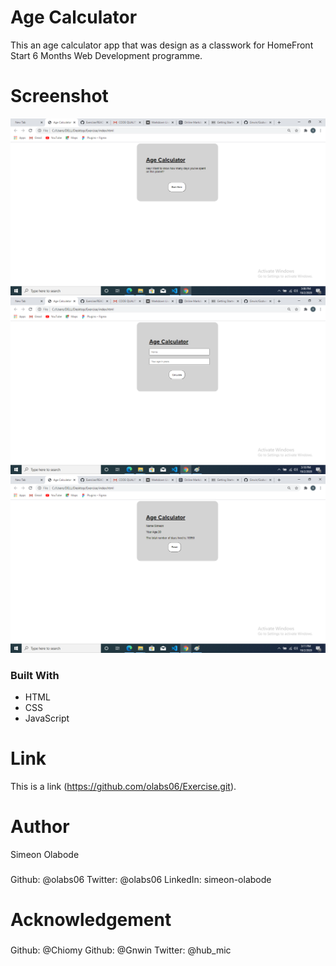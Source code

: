 # Age Calculator
This an age calculator app that was design as a classwork for HomeFront Start 6 Months Web Development programme.

# Screenshot
![This is an alt text](/images/screen1.png "This is the first page")
![This is an alt text](/images/screen2.png "This is the first page")
![This is an alt text](/images/screen3.png "This is the first page")

### Built With
   * HTML
   * CSS
   * JavaScript

# Link
This is a link (https://github.com/olabs06/Exercise.git).
    

# Author
Simeon Olabode
###
Github: @olabs06
Twitter: @olabs06
LinkedIn: simeon-olabode

# Acknowledgement
###
Github: @Chiomy
Github: @Gnwin
Twitter: @hub_mic


